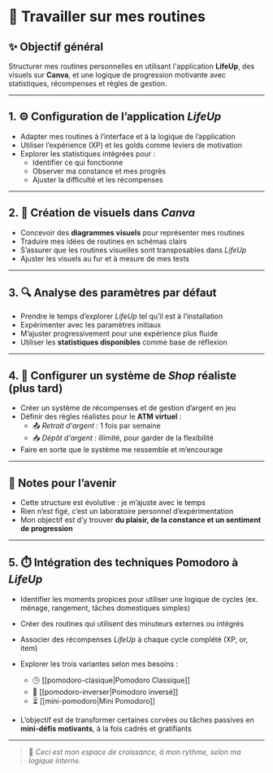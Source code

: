 # 🧩 Travailler sur mes routines

## ✨ Objectif général
Structurer mes routines personnelles en utilisant l'application **LifeUp**, des visuels sur **Canva**, et une logique de progression motivante avec statistiques, récompenses et règles de gestion.

---

## 1. ⚙️ Configuration de l’application *LifeUp*
- Adapter mes routines à l’interface et à la logique de l’application
- Utiliser l’expérience (XP) et les golds comme leviers de motivation
- Explorer les statistiques intégrées pour :
  - Identifier ce qui fonctionne
  - Observer ma constance et mes progrès
  - Ajuster la difficulté et les récompenses

---

## 2. 🎨 Création de visuels dans *Canva*
- Concevoir des **diagrammes visuels** pour représenter mes routines
- Traduire mes idées de routines en schémas clairs
- S’assurer que les routines visuelles sont transposables dans *LifeUp*
- Ajuster les visuels au fur et à mesure de mes tests

---

## 3. 🔍 Analyse des paramètres par défaut
- Prendre le temps d’explorer *LifeUp* tel qu’il est à l’installation
- Expérimenter avec les paramètres initiaux
- M’ajuster progressivement pour une expérience plus fluide
- Utiliser les **statistiques disponibles** comme base de réflexion

---

## 4. 🏪 Configurer un système de *Shop* réaliste (plus tard)
- Créer un système de récompenses et de gestion d’argent en jeu
- Définir des règles réalistes pour le **ATM virtuel** :
  - 📤 *Retrait d'argent* : 1 fois par semaine
  - 📥 *Dépôt d'argent* : illimité, pour garder de la flexibilité
- Faire en sorte que le système me ressemble et m’encourage

---

## 🔁 Notes pour l’avenir
- Cette structure est évolutive : je m’ajuste avec le temps
- Rien n’est figé, c’est un laboratoire personnel d’expérimentation
- Mon objectif est d’y trouver **du plaisir, de la constance et un sentiment de progression**

---

## 5. ⏱️ Intégration des techniques Pomodoro à *LifeUp*
- Identifier les moments propices pour utiliser une logique de cycles (ex. ménage, rangement, tâches domestiques simples)
- Créer des routines qui utilisent des minuteurs externes ou intégrés
- Associer des récompenses *LifeUp* à chaque cycle complété (XP, or, item)
- Explorer les trois variantes selon mes besoins :

  - 🕒 [[pomodoro-clasique|Pomodoro Classique]]
  - 🔄 [[pomodoro-inverser|Pomodoro inversé]] 
  - ⏳ [[mini-pomodoro|Mini Pomodoro]]

- L’objectif est de transformer certaines corvées ou tâches passives en **mini-défis motivants**, à la fois cadrés et gratifiants

---

> 🌱 *Ceci est mon espace de croissance, à mon rythme, selon ma logique interne.*